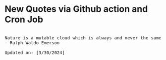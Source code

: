 # New Quotes via Github action and Cron Job

<pre>
<!-- #quote -->
Nature is a mutable cloud which is always and never the same.
- Ralph Waldo Emerson

Updated on: [3/30/2024]
<!-- #quoteEnd -->
</pre>
